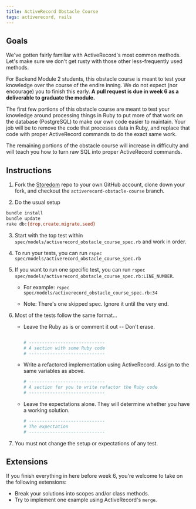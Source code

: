 ```yaml
---
title: ActiveRecord Obstacle Course
tags: activerecord, rails
---
```


## Goals

We've gotten fairly familiar with ActiveRecord's most common methods. Let's make sure we don't get rusty with those other less-frequently used methods.

For Backend Module 2 students, this obstacle course is meant to test your knowledge over the course of the endire inning. We do not expect (nor encourage) you to finish this early. **A pull request is due in week 6 as a deliverable to graduate the module.**

The first few portions of this obstacle course are meant to test your knowledge around processing things in Ruby to put more of that work on the database (PostgreSQL) to make our own code easier to maintain. Your job will be to remove the code that processes data in Ruby, and replace that code with proper ActiveRecord commands to do the exact same work.

The remaining portions of the obstacle course will increase in difficulty and will teach you how to turn raw SQL into proper ActiveRecord commands.


## Instructions

1. Fork the [Storedom](https://github.com/turingschool-examples/storedom-5) repo to your own GitHub account, clone down your fork, and checkout the `activerecord-obstacle-course` branch.

2. Do the usual setup

```bash
bundle install
bundle update
rake db:{drop,create,migrate,seed}
```

3. Start with the top test within `spec/models/activerecord_obstacle_course_spec.rb` and work in order.

4. To run your tests, you can run `rspec spec/models/activerecord_obstacle_course_spec.rb`

5. If you want to run one specific test, you can run `rspec spec/models/activerecord_obstacle_course_spec.rb:LINE_NUMBER`.

    * For example: `rspec spec/models/activerecord_obstacle_course_spec.rb:34`

    * Note: There's one skipped spec. Ignore it until the very end.

6. Most of the tests follow the same format...

    * Leave the Ruby as is or comment it out -- Don't erase.

      ```ruby

      # -----------------------------
      # A section with some Ruby code
      # -----------------------------

      ```

    * Write a refactored implementation using ActiveRecord. Assign to the same variables as above.

      ```ruby
      # -----------------------------
      # A section for you to write refactor the Ruby code
      # -----------------------------
      ```

    * Leave the expectations alone. They will determine whether you have a working solution.

      ```ruby
      # -----------------------------
      # The expectation
      # -----------------------------
      ```

7. You must not change the setup or expectations of any test.

## Extensions

If you finish everything in here before week 6, you're welcome to take on the following extensions:

* Break your solutions into scopes and/or class methods.
* Try to implement one example using ActiveRecord's `merge`.
